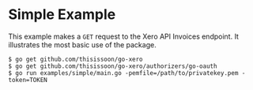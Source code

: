 # Simple Example

This example makes a `GET` request to the Xero API Invoices endpoint. It illustrates
the most basic use of the package.

```
$ go get github.com/thisissoon/go-xero
$ go get github.com/thisissoon/go-xero/authorizers/go-oauth
$ go run examples/simple/main.go -pemfile=/path/to/privatekey.pem -token=TOKEN
```
